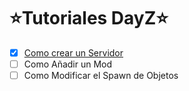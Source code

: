 # ⭐️Tutoriales DayZ⭐️
- [x] [Como crear un Servidor](https://github.com/MrPotrex/Tutoriales-DayZ-Server/tree/main/Servidor/1-Crear%20un%20server)
- [ ] Como Añadir un Mod
- [ ] Como Modificar el Spawn de Objetos
